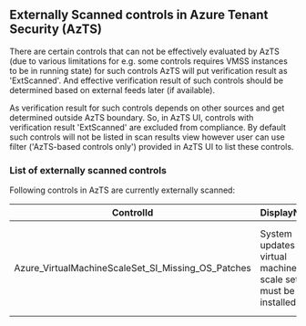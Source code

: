 ## Externally Scanned controls in Azure Tenant Security (AzTS)

There are certain controls that can not be effectively evaluated by AzTS (due to various limitations for e.g. some controls requires VMSS instances to be in running state) for such controls AzTS will put verification result as 'ExtScanned'. And effective verification result of such controls should be determined based on external feeds later (if available). 

As verification result for such controls depends on other sources and get determined outside AzTS boundary. So, in AzTS UI, controls with verification result 'ExtScanned' are excluded from compliance. By default such controls will not be listed in scan results view however user can use filter ('AzTS-based controls only') provided in AzTS UI to list these controls.

### List of externally scanned controls

Following controls in AzTS are currently externally scanned:

| ControlId | DisplayName | Description |
|-----------|-------------|-------------|
| Azure_VirtualMachineScaleSet_SI_Missing_OS_Patches|System updates on virtual machine scale sets must be installed.|Virtual Machine Scale Set must have all the required OS patches installed.|
